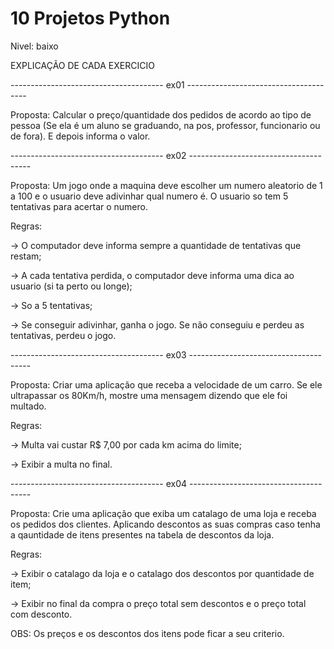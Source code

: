 # 10 Projetos Python 

Nivel: baixo

EXPLICAÇÃO DE CADA EXERCICIO

-------------------------------------- ex01 --------------------------------------

Proposta: Calcular o preço/quantidade dos pedidos de acordo ao tipo de pessoa (Se ela é um aluno se graduando, na pos, professor, funcionario ou de fora). E depois informa o valor.

-------------------------------------- ex02 --------------------------------------

Proposta: Um jogo onde a maquina deve escolher um numero aleatorio de 1 a 100 e o usuario deve adivinhar qual numero é. O usuario so tem 5 tentativas para acertar o numero.

Regras:

-> O computador deve informa sempre a quantidade de tentativas que restam;

-> A cada tentativa perdida, o computador deve informa uma dica ao usuario (si ta perto ou longe);

-> So a 5 tentativas;

-> Se conseguir adivinhar, ganha o jogo. Se não conseguiu e perdeu as tentativas, perdeu o jogo.

-------------------------------------- ex03 --------------------------------------

Proposta: Criar uma aplicação que receba a velocidade de um carro. Se ele ultrapassar os 80Km/h, mostre uma mensagem dizendo que ele foi multado.

Regras:

 -> Multa vai custar R$ 7,00 por cada km acima do limite;

 -> Exibir a multa no final.

 -------------------------------------- ex04 --------------------------------------

 Proposta: Crie uma aplicação que exiba um catalago de uma loja e receba os pedidos dos clientes. Aplicando descontos as suas compras caso tenha a qauntidade de itens presentes na tabela de descontos da loja.

 Regras:

 -> Exibir o catalago da loja e o catalago dos descontos por quantidade de item;

 -> Exibir no final da compra o preço total sem descontos e o preço total com desconto.

 OBS: Os preços e os descontos dos itens pode ficar a seu criterio.